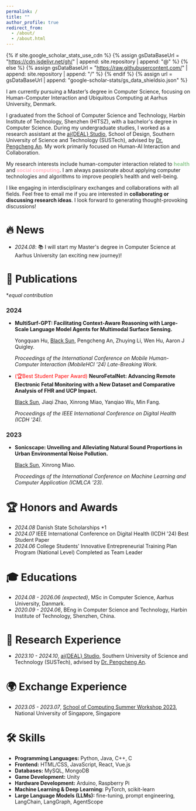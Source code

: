 ```yaml
---
permalink: /
title: ""
author_profile: true
redirect_from:
  - /about/
  - /about.html
---
```


{% if site.google_scholar_stats_use_cdn %}
{% assign gsDataBaseUrl = "https://cdn.jsdelivr.net/gh/" | append: site.repository | append: "@" %}
{% else %}
{% assign gsDataBaseUrl = "https://raw.githubusercontent.com/" | append: site.repository | append: "/" %}
{% endif %}
{% assign url = gsDataBaseUrl | append: "google-scholar-stats/gs_data_shieldsio.json" %}

<span class='anchor' id='about-me'></span>

I am currently pursuing a Master’s degree in Computer Science, focusing on Human-Computer Interaction and Ubiquitous Computing at Aarhus University, Denmark.

I graduated from the School of Computer Science and Technology, Harbin Institute of Technology, Shenzhen (HITSZ), with a bachelor's degree in Computer Science. During my undergraduate studies, I worked as a research assistant at the [ai{DEAL} Studio](https://anpengcheng.cn/about/), School of Design, Southern University of Science and Technology (SUSTech), advised by [Dr. Pengcheng An](https://anpengcheng.cn/about/). My work primarily focused on Human-AI Interaction and Collaboration.

My research interests include human-computer interaction related to <span style="color:rgb(144,200,144)">**health**</span> and <span style="color:lightpink">**social computing**</span>. I am always passionate about applying computer technologies and algorithms to improve people’s health and well-being.

I like engaging in interdisciplinary exchanges and collaborations with all fields. Feel free to email me if you are interested in **collaborating or discussing research ideas**. I look forward to generating thought-provoking discussions!

# 🔥 News

- _2024.08_: 📚 I will start my Master's degree in Computer Science at Aarhus University (an exciting new journey)!

# 📝 Publications

\*_equal contribution_

### 2024

- **MultiSurf-GPT: Facilitating Context-Aware Reasoning with Large-Scale Language Model Agents for Multimodal Surface Sensing.**

  Yongquan Hu, <u>Black Sun</u>, Pengcheng An, Zhuying Li, Wen Hu, Aaron J Quigley.

  _Proceedings of the International Conference on Mobile Human-Computer Interaction (MobileHCI '24) Late-Breaking Work._

- <span style="color:red">(🏆Best Student Paper Award)</span> **NeuroFetalNet: Advancing Remote Electronic Fetal Monitoring with a New Dataset and Comparative Analysis of FHR and UCP Impact.**

  <u>Black Sun</u>, Jiaqi Zhao, Xinrong Miao, Yanqiao Wu, Min Fang.

  _Proceedings of the IEEE International Conference on Digital Health (ICDH '24)._

### 2023

- **Sonicscape: Unveiling and Alleviating Natural Sound Proportions in Urban Environmental Noise Pollution.**

  <u>Black Sun</u>, Xinrong Miao.

  _Proceedings of the International Conference on Machine Learning and Computer Application (ICMLCA '23)._

# 🏆 Honors and Awards

- *2024.08* Danish State Scholarships *1
- _2024.07_ IEEE International Conference on Digital Health (ICDH '24) Best Student Paper
- _2024.06_ College Students' Innovative Entrepreneurial Training Plan Program (National Level) Completed as Team Leader

# 🎓 Educations

- _2024.08 - 2026.06 (expected)_, MSc in Computer Science, Aarhus University, Danmark.
- _2020.09 - 2024.06_, BEng in Computer Science and Technology, Harbin Institute of Technology, Shenzhen, China.

# 🔬 Research Experience

- _2023.10 - 2024.10_, [ai{DEAL} Studio](https://anpengcheng.cn/about/), Southern University of Science and Technology (SUSTech), advised by [Dr. Pengcheng An](https://anpengcheng.cn/about/).

<span class='anchor' id='-exchange'></span>

# 🌍 Exchange Experience

- _2023.05 - 2023.07_, [School of Computing Summer Workshop 2023](https://github.com/BlackThompson/HCI-Hot-Research-Topic-Analysis-and-Modeling), National University of Singapore, Singapore

<span class='anchor' id='-skills'></span>

# 🛠️ Skills

- **Programming Languages:** Python, Java, C++, C
- **Frontend:** HTML/CSS, JavaScript, React, Vue.js
- **Databases:** MySQL, MongoDB
- **Game Development:** Unity
- **Hardware Development:** Arduino, Raspberry Pi
- **Machine Learning & Deep Learning:** PyTorch, scikit-learn
- **Large Language Models (LLMs):** fine-tuning, prompt engineering, LangChain, LangGraph, AgentScope
